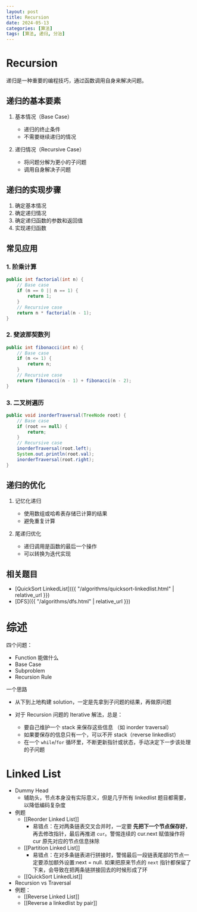 ```yaml
---
layout: post
title: Recursion
date: 2024-05-13
categories: [算法]
tags: [算法, 递归, 分治]
---
```


# Recursion

递归是一种重要的编程技巧，通过函数调用自身来解决问题。

## 递归的基本要素

1. 基本情况（Base Case）

   - 递归的终止条件
   - 不需要继续递归的情况

2. 递归情况（Recursive Case）
   - 将问题分解为更小的子问题
   - 调用自身解决子问题

## 递归的实现步骤

1. 确定基本情况
2. 确定递归情况
3. 确定递归函数的参数和返回值
4. 实现递归函数

## 常见应用

### 1. 阶乘计算

```java
public int factorial(int n) {
    // Base case
    if (n == 0 || n == 1) {
        return 1;
    }
    // Recursive case
    return n * factorial(n - 1);
}
```

### 2. 斐波那契数列

```java
public int fibonacci(int n) {
    // Base case
    if (n <= 1) {
        return n;
    }
    // Recursive case
    return fibonacci(n - 1) + fibonacci(n - 2);
}
```

### 3. 二叉树遍历

```java
public void inorderTraversal(TreeNode root) {
    // Base case
    if (root == null) {
        return;
    }
    // Recursive case
    inorderTraversal(root.left);
    System.out.println(root.val);
    inorderTraversal(root.right);
}
```

## 递归的优化

1. 记忆化递归

   - 使用数组或哈希表存储已计算的结果
   - 避免重复计算

2. 尾递归优化
   - 递归调用是函数的最后一个操作
   - 可以转换为迭代实现

## 相关题目

- [QuickSort LinkedList]({{ "/algorithms/quicksort-linkedlist.html" | relative_url }})
- [DFS]({{ "/algorithms/dfs.html" | relative_url }})

# 综述

四个问题：

- Function 能做什么
- Base Case
- Subproblem
- Recursion Rule

一个思路

- 从下到上地构建 solution，一定是先拿到子问题的结果，再做原问题

- 对于 Recursion 问题的 Iterative 解法，总是：
  - 要自己维护一个 stack 来保存这些信息 （如 inorder traversal）
  - 如果要保存的信息只有一个，可以不开 stack（reverse linkedlist）
  - 在一个 `while`/`for` 循环里，不断更新指针或状态，手动决定下一步该处理的子问题

# Linked List

- Dummy Head
  - 辅助头，节点本身没有实际意义，但是几乎所有 linkedlist 题目都需要，以降低编码复杂度
- 例题
  - [[Reorder Linked List]]
    - 易错点：在对两条链表交叉合并时，一定要 **先把下一个节点保存好**，再去修改指针，最后再推进 `cur`。警惕连续的 cur.next 赋值操作将 cur 原先对应的节点信息抹除
  - [[Partition Linked List]]
    - 易错点：在对多条链表进行拼接时，警惕最后一段链表尾部的节点一定要添加额外设置:next = null. 如果把原来节点的 `next` 指针都保留了下来，会导致在把两条链拼接回去的时候形成了环
  - [[QuickSort LinkedList]]
- Recursion vs Traversal
- 例题：
  - [[Reverse Linked List]]
  - [[Reverse a linkedlist by pair]]
